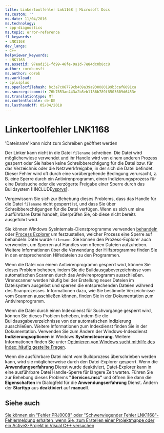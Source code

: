```yaml
---
title: Linkertoolfehler Lnk1168 | Microsoft Docs
ms.custom: ''
ms.date: 11/04/2016
ms.technology:
- cpp-diagnostics
ms.topic: error-reference
f1_keywords:
- LNK1168
dev_langs:
- C++
helpviewer_keywords:
- LNK1168
ms.assetid: 97ead151-fd99-46fe-9a1d-7e84dc0b8cc8
author: corob-msft
ms.author: corob
ms.workload:
- cplusplus
ms.openlocfilehash: bc3a7c06779cb409a39a930080199b3caf6891ca
ms.sourcegitcommit: 76b7653ae443a2b8eb1186b789f8503609d6453e
ms.translationtype: MT
ms.contentlocale: de-DE
ms.lasthandoff: 05/04/2018
---
```

# <a name="linker-tools-error-lnk1168"></a>Linkertoolfehler LNK1168
'Dateiname' kann nicht zum Schreiben geöffnet werden  
  
 Der Linker kann nicht in die Datei `filename` schreiben. Die Datei wird möglicherwiese verwendet und ihr Handle wird von einem anderen Prozess gesperrt oder Sie haben keine Schreibberechtigung für die Datei bzw. für das Verzeichnis oder die Netzwerkfreigabe, in der sich die Datei befindet. Dieser Fehler wird oft durch eine vorübergehende Bedingung verursacht, z. B. eine Sperre durch ein Antivirenprogramm, einen Indizierungsprozess für eine Dateisuche oder die verzögerte Freigabe einer Sperre durch das Buildsystem [!INCLUDE[vsprvs](../../assembler/masm/includes/vsprvs_md.md)].  
  
 Vergewissern Sie sich zur Behebung dieses Problems, dass das Handle für die Datei `filename` nicht gesperrt ist, und dass Sie über Schreibberechtigungen für die Datei verfügen. Wenn es sich um eine ausführbare Datei handelt, überprüfen Sie, ob diese nicht bereits ausgeführt wird.  
  
 Sie können Windows SysInternals-Dienstprogramme verwenden [behandeln](http://technet.microsoft.com/sysinternals/bb896655.aspx) oder [Process Explorer](http://technet.microsoft.com/sysinternals/bb896653) um festzustellen, welcher Prozess eine Sperre auf behandeln Datei wurde `filename`. Sie können den Prozess-Explorer auch verwenden, um Sperren auf Handles von offenen Dateien aufzuheben. Weitere Informationen über die Verwendung der Hilfsprogramme finden Sie in den entsprechenden Hilfedateien zu den Programmen.  
  
 Wenn die Datei von einem Antivirenprogramm gesperrt wird, können Sie dieses Problem beheben, indem Sie die Buildausgabeverzeichnisse vom automatischen Scannen durch das Antivirenprogramm ausschließen. Virenscanner werden häufig bei der Erstellung neuer Dateien im Dateisystem ausgelöst und sperren die entsprechenden Dateien während des Scanprozesses. Informationen dazu, wie Sie bestimmte Verzeichnisse vom Scannen ausschließen können, finden Sie in der Dokumentation zum Antivirenprogramm.  
  
 Wenn die Datei durch einen Indexdienst für Suchvorgänge gesperrt wird, können Sie dieses Problem beheben, indem Sie die Buildausgabeverzeichnisse von der automatischen Indizierung ausschließen. Weitere Informationen zum Indexdienst finden Sie in der Dokumentation. Verwenden Sie zum Ändern der Windows-Indexdienst **Indizierungsoptionen** in Windows **Systemsteuerung**. Weitere Informationen finden Sie unter [Optimieren von Windows sucht mithilfe des Index: häufig gestellte Fragen](http://windows.microsoft.com/en-us/windows/improve-windows-searches-using-index-faq#1TC=windows-7).  
  
 Wenn die ausführbare Datei nicht vom Buildprozess überschrieben werden kann, wird sie möglicherweise durch den Datei-Explorer gesperrt. Wenn die **Anwendungserfahrung** Dienst wurde deaktiviert, Datei-Explorer kann in eine ausführbare Datei Handle-Sperre für längere Zeit warten. Führen Sie zur Behebung dieses Problems **"Services.msc"** und öffnen Sie dann die **Eigenschaften** im Dialogfeld für die **Anwendungserfahrung** Dienst. Ändern der **Starttyp** aus **deaktiviert** auf **manuell**.  
  
## <a name="see-also"></a>Siehe auch  
 [Sie können ein "Fehler PRJ0008" oder "Schwerwiegender Fehler LNK1168"-Fehlermeldung erhalten, wenn Sie, zum Erstellen einer Projektmappe oder ein ActiveX-Projekt in Visual C++ versuchen](http://support.microsoft.com/kb/308358)